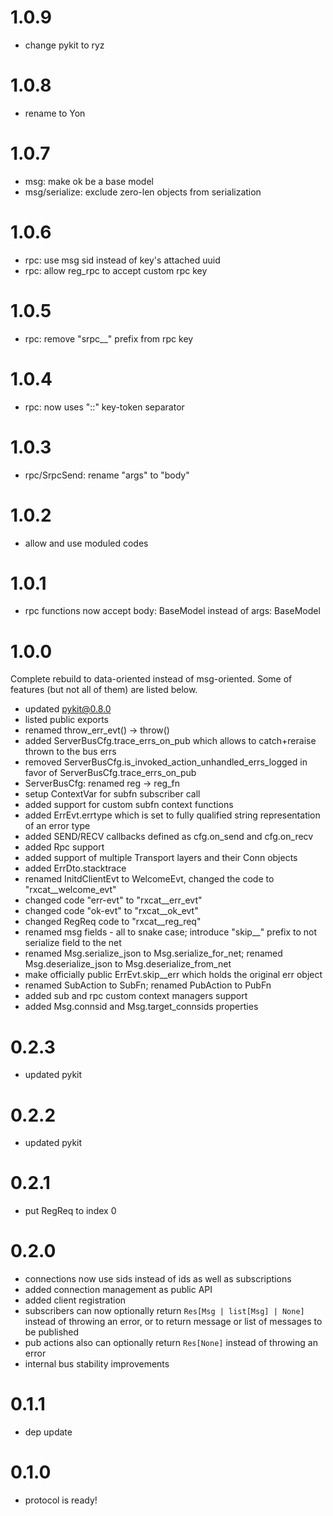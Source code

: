 # 1.0.9

- change pykit to ryz

# 1.0.8

- rename to Yon

# 1.0.7

- msg: make ok be a base model
- msg/serialize: exclude zero-len objects from serialization

# 1.0.6

- rpc: use msg sid instead of key's attached uuid
- rpc: allow reg_rpc to accept custom rpc key

# 1.0.5

- rpc: remove "srpc__" prefix from rpc key

# 1.0.4

- rpc: now uses "::" key-token separator

# 1.0.3

- rpc/SrpcSend: rename "args" to "body"

# 1.0.2

- allow and use moduled codes

# 1.0.1

- rpc functions now accept body: BaseModel instead of args: BaseModel

# 1.0.0

Complete rebuild to data-oriented instead of msg-oriented. Some of features (but not all of them) are listed below.

- updated pykit@0.8.0
- listed public exports
- renamed throw_err_evt() -> throw()
- added ServerBusCfg.trace_errs_on_pub which allows to catch+reraise thrown to the bus errs
- removed ServerBusCfg.is_invoked_action_unhandled_errs_logged in favor of ServerBusCfg.trace_errs_on_pub
- ServerBusCfg: renamed reg -> reg_fn
- setup ContextVar for subfn subscriber call
- added support for custom subfn context functions
- added ErrEvt.errtype which is set to fully qualified string representation of an error type
- added SEND/RECV callbacks defined as cfg.on_send and cfg.on_recv
- added Rpc support
- added support of multiple Transport layers and their Conn objects
- added ErrDto.stacktrace
- renamed InitdClientEvt to WelcomeEvt, changed the code to "rxcat__welcome_evt"
- changed code "err-evt" to "rxcat__err_evt"
- changed code "ok-evt" to "rxcat__ok_evt"
- changed RegReq code to "rxcat__reg_req"
- renamed msg fields - all to snake case; introduce "skip__" prefix to not serialize field to the net
- renamed Msg.serialize_json to Msg.serialize_for_net; renamed Msg.deserialize_json to Msg.deserialize_from_net
- make officially public ErrEvt.skip__err which holds the original err object
- renamed SubAction to SubFn; renamed PubAction to PubFn
- added sub and rpc custom context managers support
- added Msg.connsid and Msg.target_connsids properties

# 0.2.3

- updated pykit

# 0.2.2

- updated pykit

# 0.2.1

- put RegReq to index 0

# 0.2.0

- connections now use sids instead of ids as well as subscriptions
- added connection management as public API
- added client registration
- subscribers can now optionally return `Res[Msg | list[Msg] | None]`
  instead of throwing an error, or to return message or list of messages to
  be published
- pub actions also can optionally return `Res[None]` instead of throwing an
  error
- internal bus stability improvements

# 0.1.1

- dep update

# 0.1.0

- protocol is ready!
